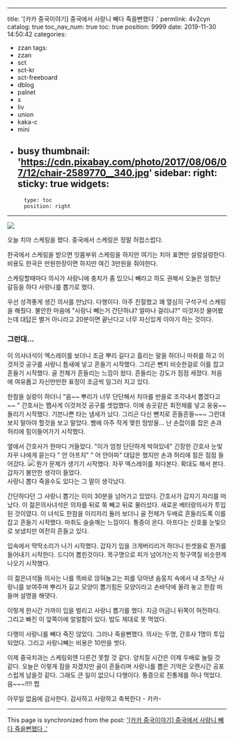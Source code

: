 
---
title: '[카카 중국이야기] 중국에서 사랑니 빼다 죽을뻔했다 .'
permlink: 4v2cyn
catalog: true
toc_nav_num: true
toc: true
position: 9999
date: 2019-11-30 14:50:42
categories:
- zzan
tags:
- zzan
- sct
- sct-kr
- sct-freeboard
- dblog
- palnet
- s
- liv
- union
- kaka-c
- mini
- busy
thumbnail: 'https://cdn.pixabay.com/photo/2017/08/06/07/12/chair-2589770__340.jpg'
sidebar:
    right:
        sticky: true
widgets:
    -
        type: toc
        position: right
---


![](https://cdn.pixabay.com/photo/2017/08/06/07/12/chair-2589770__340.jpg)

오늘 치아 스케링을 했다. 
중국에서 스케링은 정말 허접스럽다. 

한국에서 스케링을 받으면 잇몸부위 스케링을 하지만
여기는 치아 표면만 설렁설렁한다.
비용도 한국은 만원한장이면 하지만 여긴 3만원을 줘야한다.

스케링할때마다 의사가 사랑니에 충치가 좀 있으니 
빼라고 하도 권해서 오늘은 엄청난 갈등을 하다
사랑니를 뽑기로 했다. 

우선 성격좋게 생긴 의사를 만났다.  다행이다.
아주 친절했고 꽤 열심히 구석구석 스케링을 해줬다.
불안한 마음에 "사랑니 빼는거 간단하냐? 얼마나 걸리냐?"
이것저것 물어봤는데 대답은 별거 아니라고 20분이면 끝난다고
너무 자신있게 이야기 하는 것이다. 

### 그런대...
이 의사녀석이 엑스레이를 보더니 조금 뿌리 길다고 흘리는 말을
하더니 마취를 하고 이것저것 공구를 사랑니 틈새에 넣고 흔들기 
시작했다.  그리곤 뺀치 비슷한걸로 이를 잡고 흔들기 시작했다. 
골 전체가 흔들리는 느낌이 왔다. 흔들리는 강도가 점점 세졌다.
처음에 여유롭고 자신만만한 표정이 조금씩 일그러 지고 있다. 

한참을 실랑이 하더니 "음~~ 뿌리가 너무 단단해서 치아를 반을로 
조각내서 뽑겠다고~~ " 간호사는 쨉사게 이것저것 공구를 셋업했다.
이에 송곳같은 회전체를 넣고 웅웅~~ 돌리기 시작했다. 
기븐나쁜 타는 냄새가 났다. 
그리곤 다신 뺀치로 흔들흔들~~~  그런대 보지 말아야 할것을 
보고 말았다. 빰에 아주 작게 맺힌 땀방울... 난 손잡이를 잡은 
손과 허리에 힘이들어가기 시작했다. 

옆에서 간호사가 한마디 거들었다. 
"이가 엄청 단단하게 박혀있네"  긴장한 간호사 눈빛
자꾸 나에게 묻는다 " 안 아프지" " 어 안아파"  대답은
했지만 손과 허리에 힘은 점점 들어갔다. 
![](https://cdn.pixabay.com/photo/2015/10/31/12/06/tooth-1015409_960_720.jpg)
뭔가 문제가 생기기 시작했다. 
자꾸 엑스레이를 처다본다.  확대도 해서 본다. 
갑자기 불안한 생각이 들었다.  
사랑니 뽑다 죽을수도 있다는 그 말이 생각났다. 

간단하다던 그 사랑니 뽑기는 이미 30분을 넘어가고
있었다.   간호사가 갑자기 자리를 떠났다. 
이 젊은의사녀석은 의자를 뒤로 쭉 빼고 뒤로 물러섰다.
새로운 베터랑의사가 투입된 것이였다. 
이 녀석도 한참을 이리저리 둘러 보더니 골 전체가 두배로
흔들리도록 이를 잡고 흔들기 시작했다. 
마취도 슬슬깨는 느낌이다.  통증이 온다.  아프다는 신호를
눈빛으로 보냈지만 여전히 흔들고 있다. 

입속에서 딱딱소리가 나기 시작했다. 
갑자기 입을 크게버리리거 하더니 핀셋을로 뭔가를 들어내기
시작한다.  드디어 뽑힌것이다. 목구명으로 피가 넘어가는지
헛구역질 비슷한게 나오기 시작했다.

이 젊은녀석들 의사는 나를 똑바로 앉혀놀고는 피를 닦아낸 솜뭉치
속에서 내 조작난 사랑니를 보여주며 뿌리가 길고 모양이 뽑기힘든
모양이라고 손바닥에 올려 놓고 한참 떠들며 설명을 해댓다.

이렇게 한시간 가까이 입을 벌리고 사랑니 뽑기를 했다. 
지금 어금니 뒤쪽이 허전하다.  그리고 빠진 이 앞쪽이에 얼얼함이 있다.
밥도 제대로 못 먹었다.  

다행이 사랑니를 빼다 죽진 않았다. 
그러나 죽을뻔했다. 
의사는 두명, 간호사 1명이 투입되었다. 
그리고 사랑니빼는 비용은 10만을 썻다. 

이제 중국치과는 스케링외엔 다른건 못할 것 같다. 
양치질 시간은 이제 두배로 늘릴 것 같다. 
오늘은 이렇게 잠을 자겠지만 골이 흔들리며
사랑니를 뽑은 기억은 오랜시간 공포스럽게 
남을것 같다.  그래도 큰 일이 없으니 다행이다. 
통증으로 진통제를 하나 먹었다.  음~~~!!!! 쩝

아무일 없음에 감사한다. 
감사하고 사랑하고 축복한다 - 카카-

- - -

This page is synchronized from the post: ['[카카 중국이야기] 중국에서 사랑니 빼다 죽을뻔했다 .'](https://steemit.com/@kibumh/4v2cyn)
